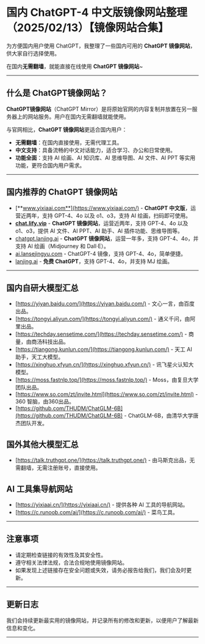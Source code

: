 # 国内 ChatGPT-4 中文版镜像网站整理（2025/02/13）【镜像网站合集】 

为方便国内用户使用 ChatGPT，我整理了一些国内可用的 **ChatGPT 镜像网站**，供大家自行选择使用。

在国内**无需翻墙**，就能直接在线使用 **ChatGPT 镜像网站**~

---

## 什么是 ChatGPT镜像网站？

**ChatGPT镜像网站**（ChatGPT Mirror）是将原始官网的内容复制并放置在另一服务器上的网站服务。用户在国内无需翻墙就能使用。

与官网相比，**ChatGPT 镜像网站**更适合国内用户：

- **无需翻墙**：在国内直接使用，无需代理工具。
- **中文支持**：具备流畅的中文对话能力，适合学习、办公和日常使用。
- **功能全面**：支持 AI 绘画、AI 知识库、AI 思维导图、AI 文件、AI PPT 等实用功能，更符合国内用户需求。

---

## 国内推荐的 ChatGPT 镜像网站

- [**www.yixiaai.com**](https://www.yixiaai.com/) - **ChatGPT 中文版**，运营近两年，支持 GPT-4、4o 以及 o1、o3，支持 AI 绘画，扫码即可使用。
- [**chat.lify.vip**](https://chat.lify.vip/) - **ChatGPT 镜像网站**，运营近两年，支持 GPT-4、4o 以及 o1、o3，提供 AI 文件、AI PPT、AI 助手、AI 插件功能、思维导图等。
- [chatgpt.lanjing.ai](https://chatgpt.lanjing.ai/) - **ChatGPT 镜像网站**，运营一年多，支持 GPT-4、4o，并支持 AI 绘画（Midjourney 和 Dall·E）。
- [ai.lansejingyu.com](https://ai.lansejingyu.com/) - ChatGPT-4 镜像，支持 GPT-4、4o，简单便捷。
- [lanjing.ai](https://lanjing.ai/) - **免费 ChatGPT**，支持 GPT-4、4o，并支持 MJ 绘画。

---

## 国内自研大模型汇总

- [https://yiyan.baidu.com/](https://yiyan.baidu.com/) - 文心一言，由百度出品。
- [https://tongyi.aliyun.com/](https://tongyi.aliyun.com/) - 通义千问，由阿里出品。
- [https://techday.sensetime.com/](https://techday.sensetime.com/) - 商量，由商汤科技出品。
- [https://tiangong.kunlun.com/](https://tiangong.kunlun.com/) - 天工 AI 助手，天工大模型。
- [https://xinghuo.xfyun.cn/](https://xinghuo.xfyun.cn/) - 讯飞星火认知大模型。
- [https://moss.fastnlp.top/](https://moss.fastnlp.top/) - Moss，由复旦大学团队出品。
- [https://www.so.com/zt/invite.html](https://www.so.com/zt/invite.html) - 360 智脑，由360出品。
- [https://github.com/THUDM/ChatGLM-6B](https://github.com/THUDM/ChatGLM-6B) - ChatGLM-6B，由清华大学唐杰团队开发。

## 国外其他大模型汇总

- [https://talk.truthgpt.one/](https://talk.truthgpt.one/) - 由马斯克出品，无需翻墙，无需注册账号，直接使用。

## AI 工具集导航网站

- [https://yixiaai.cn/](https://yixiaai.cn/) - 提供各种 AI 工具的导航网站。
- [https://c.runoob.com/ai/](https://c.runoob.com/ai/) - 菜鸟工具。

---

## 注意事项

- 请定期检查链接的有效性及其安全性。
- 遵守相关法律法规，合法合规地使用镜像网站。
- 如果发现上述链接存在安全问题或失效，请务必报告给我们，我们会及时更新。

---

## 更新日志

我们会持续更新最实用的镜像网站，并记录所有的修改和更新，以便用户了解最新信息和变化。

---
